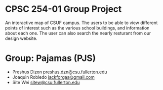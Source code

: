 # CPSC 254-01 Group Project  
  
An interactive map of CSUF campus. The users to be able to view different points of interest such as the various school buildings, and information about each one. The user can also search the nearly resturant from our design website.
  
# Group: Pajamas (PJS)

* Preshus Dizon preshus.dzn@csu.fullerton.edu  
* Joaquin Robledo jackforgas@gmail.com  
* Site Wei sitew@csu.fullerton.edu
